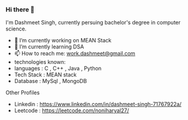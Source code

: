 ### Hi there 👋
I'm Dashmeet Singh, currently persuing bachelor's degree in computer science.

- 🔭 I’m currently working on MEAN Stack
- 🌱 I’m currently learning DSA
- 📫 How to reach me: work.dashmeet@gmail.com
- technologies known:
-   languages : C , C++ , Java , Python
-   Tech Stack : MEAN stack
-   Database : MySql , MongoDB

  Other Profiles
  -   Linkedin : https://www.linkedin.com/in/dashmeet-singh-71767922a/
  -   Leetcode : https://leetcode.com/noniharyal27/
    




